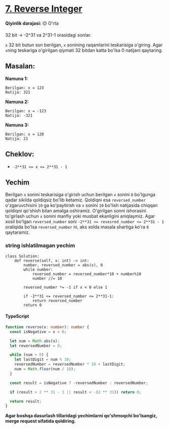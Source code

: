 # [7. Reverse Integer](https://leetcode.com/problems/reverse-integer/)

**Qiyinlik darajasi:** :yellow_circle: O'rta

32 bit -> -2^31 va 2^31-1 orasidagi sonlar.

`x` 32 bit butun son berilgan, `x` sonining raqamlarini teskarisiga o'giring. Agar `x`ning teskariga o'girilgan qiymati 32 bitdan katta bo'lsa 0 natijani qaytaring.

## Masalan:

**Namuna 1:**

```text
Berilgan: x = 123
Natija: 321
```

**Namuna 2:**

```text
Berilgan: x = -123
Natija: -321
```

**Namuna 3:**

```text
Berilgan: x = 120
Natija: 21
```

## Cheklov:

- `-2**31 <= x <= 2**31 - 1`

## Yechim

Berilgan `x` sonini teskarisiga o'girish uchun berilgan `x` sonini `0` bo'lgunga qadar
sikilda qoldiqsiz bo'lib ketamiz. Qoldiqni esa `reversed_number` o'zgaruvchisini `10` ga
ko'paytirish va `x` sonini `10` bo'lish natijasida chiqqan qoldiqni qo'shish
bilan amalga oshiramiz. O'girilgan sonni ishorasini to'girlash uchun `x` sonini
manfiy yoki musbat ekanligini aniqlaymiz. Agar xosil bo'lgan `reversed_number` soni
`-2**31 <= revesred_number <= 2**31 - 1` oraliqida bo'lsa `reversed_number` ni, aks xolda
masala shartiga ko'ra `0` qaytaramiz.

### string ishlatilmagan yechim

```python3
class Solution:
    def reverse(self, x: int) -> int:
        number, reversed_number = abs(x), 0
        while number:
            reversed_number = reversed_number*10 + number%10
            number //= 10

        reversed_number *= -1 if x < 0 else 1

        if -2**31 <= reversed_number <= 2**31-1:
            return reversed_number
        return 0
```

#### TypeScript

```typescript
function reverse(x: number): number {
  const isNegative = x < 0;

  let num = Math.abs(x);
  let reversedNumber = 0;

  while (num > 0) {
    let lastDigit = num % 10;
    reversedNumber = reversedNumber * 10 + lastDigit;
    num = Math.floor(num / 10);
  }

  const result = isNegative ? -reversedNumber : reversedNumber;

  if (result > 2 ** 31 - 1 || result < -(2 ** 31)) return 0;

  return result;
}
```

**Agar boshqa dasurlash tillaridagi yechimlarni qo'shmoqchi bo'lsangiz, merge request sifatida qoldiring.**
